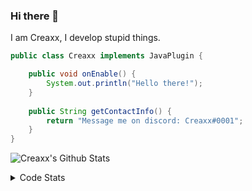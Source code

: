 ### Hi there 👋

I am Creaxx, I develop stupid things. 

```java
public class Creaxx implements JavaPlugin {

    public void onEnable() {
        System.out.println("Hello there!");
    }
    
    public String getContactInfo() {
        return "Message me on discord: Creaxx#0001";
    }
}
```

![Creaxx's Github Stats](https://github-readme-stats.vercel.app/api?username=CreaxxOG&show_icons=true&theme=dark&count_private=true)

<details>
  <summary>Code Stats</summary>

<!--START_SECTION:waka-->
![Code Time](http://img.shields.io/badge/Code%20Time-882%20hrs%201%20min-blue)

![Lines of code](https://img.shields.io/badge/From%20Hello%20World%20I%27ve%20Written-3%20Thousand%20lines%20of%20code-blue)

**🐱 My GitHub Data** 

> 🏆 517 Contributions in the Year 2022
 > 
> 📦 227.2 kB Used in GitHub's Storage 
 > 
> 🚫 Not Opted to Hire
 > 
> 📜 3 Public Repositories 
 > 
> 🔑 2 Private Repositories  
 > 
**I'm a Night 🦉** 

```text
🌞 Morning    15 commits     █░░░░░░░░░░░░░░░░░░░░░░░░   4.45% 
🌆 Daytime    143 commits    ██████████░░░░░░░░░░░░░░░   42.43% 
🌃 Evening    158 commits    ███████████░░░░░░░░░░░░░░   46.88% 
🌙 Night      21 commits     █░░░░░░░░░░░░░░░░░░░░░░░░   6.23%

```
📅 **I'm Most Productive on Wednesday** 

```text
Monday       53 commits     ████░░░░░░░░░░░░░░░░░░░░░   15.73% 
Tuesday      62 commits     ████░░░░░░░░░░░░░░░░░░░░░   18.4% 
Wednesday    67 commits     █████░░░░░░░░░░░░░░░░░░░░   19.88% 
Thursday     38 commits     ██░░░░░░░░░░░░░░░░░░░░░░░   11.28% 
Friday       35 commits     ██░░░░░░░░░░░░░░░░░░░░░░░   10.39% 
Saturday     39 commits     ███░░░░░░░░░░░░░░░░░░░░░░   11.57% 
Sunday       43 commits     ███░░░░░░░░░░░░░░░░░░░░░░   12.76%

```


📊 **This Week I Spent My Time On** 

```text
💬 Programming Languages: 
Java                     18 hrs 55 mins      ███████████████████████░░   94.87% 
XML                      42 mins             █░░░░░░░░░░░░░░░░░░░░░░░░   3.56% 
TypeScript               8 mins              ░░░░░░░░░░░░░░░░░░░░░░░░░   0.68% 
Markdown                 7 mins              ░░░░░░░░░░░░░░░░░░░░░░░░░   0.62% 
YAML                     2 mins              ░░░░░░░░░░░░░░░░░░░░░░░░░   0.21%

🔥 Editors: 
IntelliJ                 19 hrs 56 mins      █████████████████████████   100.0%

```

**I Mostly Code in Java** 

```text
Java                     6 repos             ████████████████░░░░░░░░░   66.67% 
EJS                      1 repo              ██░░░░░░░░░░░░░░░░░░░░░░░   11.11% 
Kotlin                   1 repo              ██░░░░░░░░░░░░░░░░░░░░░░░   11.11% 
Python                   1 repo              ██░░░░░░░░░░░░░░░░░░░░░░░   11.11%

```



 Last Updated on 12/09/2022 18:33:36 UTC
<!--END_SECTION:waka-->
</details>
